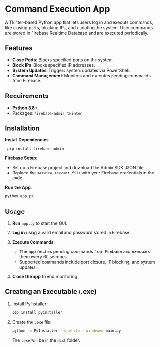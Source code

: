# Command Execution App

A Tkinter-based Python app that lets users log in and execute commands, like closing ports, blocking IPs, and updating the system. User commands are stored in Firebase Realtime Database and are executed periodically.

## Features

- **Close Ports**: Blocks specified ports on the system.
- **Block IPs**: Blocks specified IP addresses.
- **System Updates**: Triggers system updates via PowerShell.
- **Command Management**: Monitors and executes pending commands from Firebase.

## Requirements

- **Python 3.8+**
- Packages: `firebase-admin`, `tkinter`

## Installation

**Install Dependencies**:

```bash
 pip install firebase-admin
```

**Firebase Setup**:

- Set up a Firebase project and download the Admin SDK JSON file.
- Replace the `service_account_file` with your Firebase credentials in the code.

**Run the App**:

```bash
python app.py
```

## Usage

1. **Run** `app.py` to start the GUI.
2. **Log in** using a valid email and password stored in Firebase.
3. **Execute Commands**:

   - The app fetches pending commands from Firebase and executes them every 60 seconds.
   - Supported commands include port closure, IP blocking, and system updates.

4. **Close the app** to end monitoring.

## Creating an Executable (.exe)

1. Install PyInstaller:

   ```bash
   pip install pyinstaller
   ```

2. Create the `.exe` file:

   ```bash
   python -m PyInstaller --onefile --windowed main.py
   ```

   The `.exe` will be in the `dist` folder.
